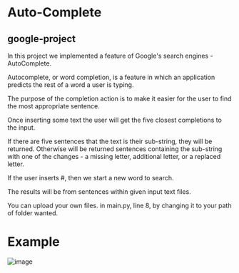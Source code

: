 # Auto-Complete
## google-project

In this project we implemented a feature of Google's search engines - AutoComplete.

Autocomplete, or word completion, is a feature in which an application predicts the rest of a word a user is typing.

The purpose of the completion action is to make it easier for the user to find the most appropriate sentence.

Once inserting some text the user will get the five closest completions to the input.

If there are five sentences that the text is their sub-string, they will be returned. Otherwise will be returned sentences containing the sub-string with one of the changes - a missing letter, additional letter, or a replaced letter.

If the user inserts #, then we start a new word to search.

The results will be from sentences within given input text files.

You can upload your own files. in main.py, line 8, by changing it to your path of folder wanted.

# Example
![image](https://user-images.githubusercontent.com/83587134/134553772-b62e26f1-563d-4354-bd4b-eca279cc2efb.png)
